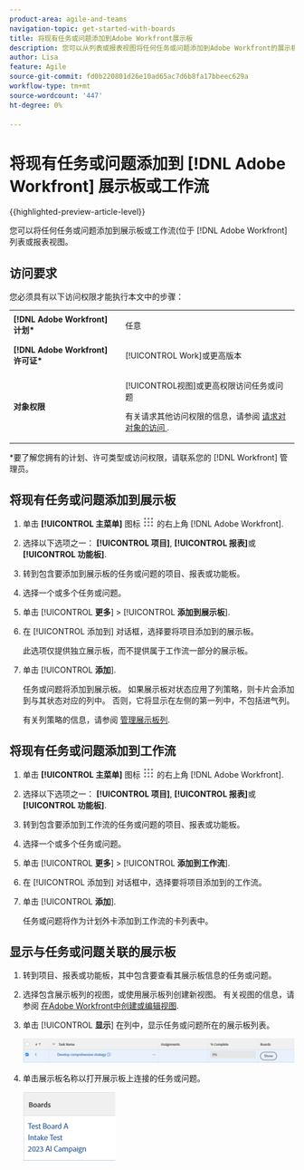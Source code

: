 ```yaml
---
product-area: agile-and-teams
navigation-topic: get-started-with-boards
title: 将现有任务或问题添加到Adobe Workfront展示板
description: 您可以从列表或报表视图将任何任务或问题添加到Adobe Workfront的展示板。
author: Lisa
feature: Agile
source-git-commit: fd0b220801d26e10ad65ac7d6b8fa17bbeec629a
workflow-type: tm+mt
source-wordcount: '447'
ht-degree: 0%

---
```


# 将现有任务或问题添加到 [!DNL Adobe Workfront] 展示板或工作流

{{highlighted-preview-article-level}}

您可以将任何任务或问题添加到展示板或工作流(位于 [!DNL Adobe Workfront] 列表或报表视图。

## 访问要求

您必须具有以下访问权限才能执行本文中的步骤：

<table style="table-layout:auto">
 <col>
 <col>
 <tbody>
  <tr>
   <td role="rowheader"><strong>[!DNL Adobe Workfront] 计划*</strong></td>
   <td> <p>任意</p> </td>
  </tr>
  <tr>
   <td role="rowheader"><strong>[!DNL Adobe Workfront] 许可证*</strong></td>
   <td> <p>[!UICONTROL Work]或更高版本</p> </td>
  </tr>
  <tr>
   <td role="rowheader"><strong>对象权限</strong></td>
   <td> <p>[!UICONTROL视图]或更高权限访问任务或问题</p> <p>有关请求其他访问权限的信息，请参阅 <a href="/help/quicksilver/workfront-basics/grant-and-request-access-to-objects/request-access.md" class="MCXref xref">请求对对象的访问 </a>.</p> </td>
  </tr>
 </tbody>
</table>

&#42;要了解您拥有的计划、许可类型或访问权限，请联系您的 [!DNL Workfront] 管理员。

## 将现有任务或问题添加到展示板

1. 单击 **[!UICONTROL 主菜单]** 图标 ![](assets/main-menu-icon.png) 的右上角 [!DNL Adobe Workfront].
1. 选择以下选项之一： **[!UICONTROL 项目]**, **[!UICONTROL 报表]**&#x200B;或 **[!UICONTROL 功能板]**.
1. 转到包含要添加到展示板的任务或问题的项目、报表或功能板。
1. 选择一个或多个任务或问题。
1. 单击 [!UICONTROL **更多**] > [!UICONTROL **添加到展示板**].
1. 在 [!UICONTROL 添加到] 对话框，选择要将项目添加到的展示板。

   此选项仅提供独立展示板，而不提供属于工作流一部分的展示板。

1. 单击 [!UICONTROL **添加**].

   任务或问题将添加到展示板。 如果展示板对状态应用了列策略，则卡片会添加到与其状态对应的列中。 否则，它将显示在左侧的第一列中，不包括进气列。

   有关列策略的信息，请参阅 [管理展示板列](/help/quicksilver/agile/get-started-with-boards/manage-board-columns.md).

## 将现有任务或问题添加到工作流

1. 单击 **[!UICONTROL 主菜单]** 图标 ![](assets/main-menu-icon.png) 的右上角 [!DNL Adobe Workfront].
1. 选择以下选项之一： **[!UICONTROL 项目]**, **[!UICONTROL 报表]**&#x200B;或 **[!UICONTROL 功能板]**.
1. 转到包含要添加到工作流的任务或问题的项目、报表或功能板。
1. 选择一个或多个任务或问题。
1. 单击 [!UICONTROL **更多**] > [!UICONTROL **添加到工作流**].
1. 在 [!UICONTROL 添加到] 对话框中，选择要将项目添加到的工作流。
1. 单击 [!UICONTROL **添加**].

   任务或问题将作为计划外卡添加到工作流的卡列表中。

## 显示与任务或问题关联的展示板

1. 转到项目、报表或功能板，其中包含要查看其展示板信息的任务或问题。
1. 选择包含展示板列的视图，或使用展示板列创建新视图。
有关视图的信息，请参阅 [在Adobe Workfront中创建或编辑视图](/help/quicksilver/reports-and-dashboards/reports/reporting-elements/create-edit-views.md).
1. 单击 [!UICONTROL **显示**] 在列中，显示任务或问题所在的展示板列表。

   ![在列中显示展示板](assets/show-boards-in-column.png)

1. 单击展示板名称以打开展示板上连接的任务或问题。

   ![选择展示板](assets/select-board-in-column.png)
